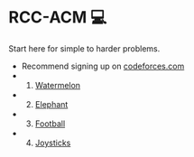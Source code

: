 # RCC-ACM :computer:

Start here for simple to harder problems.
  - Recommend signing up on [codeforces.com](http://codeforces.com/)
  - 1. [Watermelon](http://codeforces.com/problemset/problem/4/A)
  - 2. [Elephant](http://codeforces.com/problemset/problem/617/A)
  - 3. [Football](http://codeforces.com/problemset/problem/96/A)
  - 4. [Joysticks](http://codeforces.com/problemset/problem/651/A)
